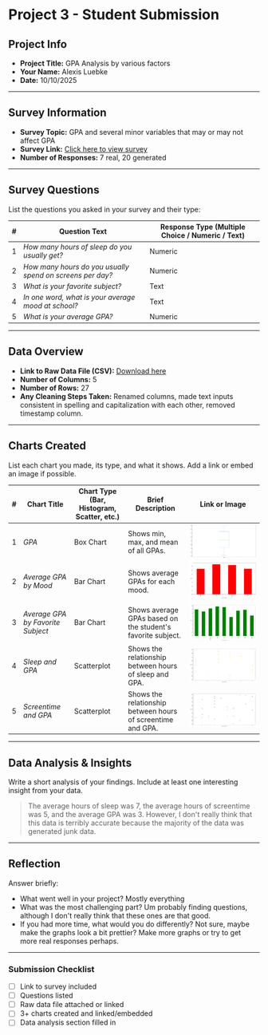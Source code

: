 # Project 3 -  Student Submission

## Project Info
- **Project Title:** GPA Analysis by various factors
- **Your Name:** Alexis Luebke
- **Date:** 10/10/2025

---

## Survey Information
- **Survey Topic:** GPA and several minor variables that may or may not affect GPA
- **Survey Link:** [Click here to view survey](https://docs.google.com/forms/d/e/1FAIpQLSfKPH3608lIhK0XIek_L0mhZelqYuEqBPv4e7sTR22uOvEgIA/viewform?usp=dialog)
- **Number of Responses:** 7 real, 20 generated

---

## Survey Questions
List the questions you asked in your survey and their type:

| # | Question Text | Response Type (Multiple Choice / Numeric / Text) |
|---|---------------|-------------------------------------------------|
| 1 | _How many hours of sleep do you usually get?_ | Numeric |
| 2 | _How many hours do you usually spend on screens per day?_ | Numeric |
| 3 | _What is your favorite subject?_ | Text |
| 4 | _In one word, what is your average mood at school?_ | Text |
| 5 | _What is your average GPA?_ | Numeric |

---

## Data Overview
- **Link to Raw Data File (CSV):** [Download here](survey_data.csv)
- **Number of Columns:** 5
- **Number of Rows:** 27
- **Any Cleaning Steps Taken:** Renamed columns, made text inputs consistent in spelling and capitalization with each other, removed timestamp column.

---

## Charts Created
List each chart you made, its type, and what it shows. Add a link or embed an image if possible.

| # | Chart Title | Chart Type (Bar, Histogram, Scatter, etc.) | Brief Description | Link or Image |
|---|-------------|-------------------------------------------|-------------------|---------------|
| 1 | _GPA_ | Box Chart | Shows min, max, and mean of all GPAs. | ![Chart 1](Chart_GPA.png) |
| 2 | _Average GPA by Mood_ | Bar Chart | Shows average GPAs for each mood. | ![Chart 2](Chart_Mood_GPA.png) |
| 3 | _Average GPA by Favorite Subject_ | Bar Chart | Shows average GPAs based on the student's favorite subject. | ![Chart 3](Chart_Subject_GPA.png) |
| 4 | _Sleep and GPA_ | Scatterplot | Shows the relationship between hours of sleep and GPA. | ![Chart 4](Chart_Sleep_GPA.png) |
| 5 | _Screentime and GPA_ | Scatterplot | Shows the relationship between hours of screentime and GPA. | ![Chart 5](Chart_Screens_GPA.png) |

---

## Data Analysis & Insights
Write a short analysis of your findings. Include at least one interesting insight from your data.

> The average hours of sleep was 7, the average hours of screentime was 5, and the average GPA was 3. However, I don't really think that this data is terribly accurate because
the majority of the data was generated junk data. 

---

## Reflection
Answer briefly:
- What went well in your project? 
Mostly everything
- What was the most challenging part?
Um probably finding questions, although I don't really think that these ones are that good.
- If you had more time, what would you do differently?
Not sure, maybe make the graphs look a bit prettier? Make more graphs or try to get more real responses perhaps. 

---

### Submission Checklist
- [ ] Link to survey included
- [ ] Questions listed
- [ ] Raw data file attached or linked
- [ ] 3+ charts created and linked/embedded
- [ ] Data analysis section filled in